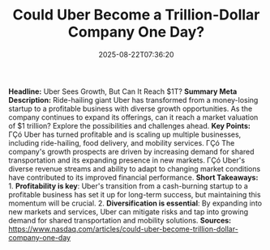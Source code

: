 ﻿---
title: "Could Uber Become a Trillion-Dollar Company One Day?"
date: "2025-08-22T07:36:20"
category: "Markets"
summary: ""
slug: "could uber become a trilliondollar company one day"
source_urls:
  - "https://www.nasdaq.com/articles/could-uber-become-trillion-dollar-company-one-day"
seo:
  title: "Could Uber Become a Trillion-Dollar Company One Day? | Hash n Hedge"
  description: ""
  keywords: ["news", "markets", "brief"]
---
**Headline:** Uber Sees Growth, But Can It Reach $1T?  **Summary Meta Description:** Ride-hailing giant Uber has transformed from a money-losing startup to a profitable business with diverse growth opportunities. As the company continues to expand its offerings, can it reach a market valuation of $1 trillion? Explore the possibilities and challenges ahead.  **Key Points:**  ΓÇó Uber has turned profitable and is scaling up multiple businesses, including ride-hailing, food delivery, and mobility services. ΓÇó The company's growth prospects are driven by increasing demand for shared transportation and its expanding presence in new markets. ΓÇó Uber's diverse revenue streams and ability to adapt to changing market conditions have contributed to its improved financial performance.  **Short Takeaways:**  1. **Profitability is key**: Uber's transition from a cash-burning startup to a profitable business has set it up for long-term success, but maintaining this momentum will be crucial. 2. **Diversification is essential**: By expanding into new markets and services, Uber can mitigate risks and tap into growing demand for shared transportation and mobility solutions.  **Sources:** https://www.nasdaq.com/articles/could-uber-become-trillion-dollar-company-one-day 
